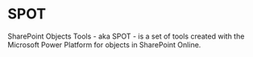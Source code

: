 # SPOT
SharePoint Objects Tools - aka SPOT - is a set of tools created with the Microsoft Power Platform for objects in SharePoint Online.

